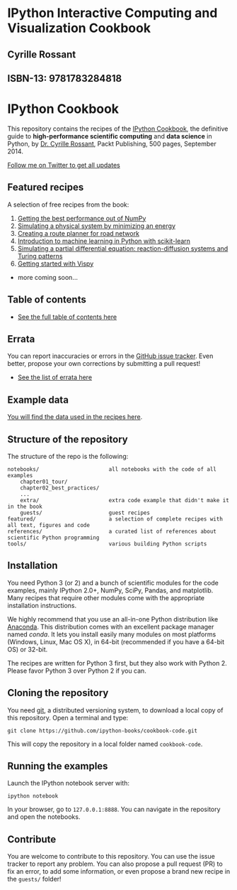 # IPython Interactive Computing and Visualization Cookbook
## Cyrille Rossant
## ISBN-13: 9781783284818
IPython Cookbook
================

This repository contains the recipes of the [IPython Cookbook](http://ipython-books.github.io), the definitive guide to **high-performance scientific computing** and **data science** in Python, by [Dr. Cyrille Rossant](http://cyrille.rossant.net), Packt Publishing, 500 pages, September 2014.

[Follow me on Twitter to get all updates](https://twitter.com/cyrillerossant)


## Featured recipes

A selection of free recipes from the book:

1. [Getting the best performance out of NumPy](http://ipython-books.github.io/featured-01/)
2. [Simulating a physical system by minimizing an energy](http://ipython-books.github.io/featured-02/)
3. [Creating a route planner for road network](http://ipython-books.github.io/featured-03/)
4. [Introduction to machine learning in Python with scikit-learn](http://ipython-books.github.io/featured-04/)
5. [Simulating a partial differential equation: reaction-diffusion systems and Turing patterns](http://ipython-books.github.io/featured-05/)
6. [Getting started with Vispy](http://ipython-books.github.io/featured-06/)
* more coming soon...


## Table of contents

* [See the full table of contents here](toc.md)


## Errata

You can report inaccuracies or errors in the [GitHub issue tracker](https://github.com/ipython-books/cookbook-code/issues). Even better, propose your own corrections by submitting a pull request!

* [See the list of errata here](errata.md)


## Example data

[You will find the data used in the recipes here](https://github.com/ipython-books/cookbook-data).


## Structure of the repository

The structure of the repo is the following:

```
notebooks/                      all notebooks with the code of all examples
    chapter01_tour/             
    chapter02_best_practices/   
    ...
    extra/                      extra code example that didn't make it in the book
    guests/                     guest recipes
featured/                       a selection of complete recipes with all text, figures and code
references/                     a curated list of references about scientific Python programming
tools/                          various building Python scripts
```


## Installation

You need Python 3 (or 2) and a bunch of scientific modules for the code examples, mainly IPython 2.0+, NumPy, SciPy, Pandas, and matplotlib. Many recipes that require other modules come with the appropriate installation instructions.

We highly recommend that you use an all-in-one Python distribution like [Anaconda](http://continuum.io/downloads). This distribution comes with an excellent package manager named *conda*. It lets you install easily many modules on most platforms (Windows, Linux, Mac OS X), in 64-bit (recommended if you have a 64-bit OS) or 32-bit.

The recipes are written for Python 3 first, but they also work with Python 2. Please favor Python 3 over Python 2 if you can.


## Cloning the repository

You need [git](http://git-scm.com/), a distributed versioning system, to download a local copy of this repository. Open a terminal and type:

```
git clone https://github.com/ipython-books/cookbook-code.git
```

This will copy the repository in a local folder named `cookbook-code`.


## Running the examples

Launch the IPython notebook server with:

```
ipython notebook
```

In your browser, go to `127.0.0.1:8888`. You can navigate in the repository and open the notebooks.


## Contribute

You are welcome to contribute to this repository. You can use the issue tracker to report any problem. You can also propose a pull request (PR) to fix an error, to add some information, or even propose a brand new recipe in the `guests/` folder!


